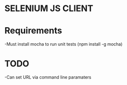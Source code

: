 SELENIUM JS CLIENT
========================

Requirements
=============
-Must install mocha to run unit tests (npm install -g mocha)

TODO
=============
-Can set URL via command line paramaters